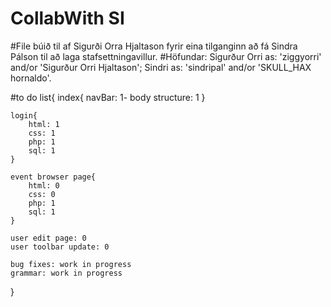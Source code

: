 # CollabWith SI
#File búið til af Sigurði Orra Hjaltason fyrir eina tilganginn að fá Sindra Pálson til að laga stafsettningavillur.
#Höfundar: Sigurður Orri as: 'ziggyorri' and/or 'Sigurður Orri Hjaltason'; Sindri as: 'sindripal' and/or 'SKULL_HAX hornaldo'.

#to do list{
	index{
		navBar: 1-
		body structure: 1
	}

	login{
		html: 1
		css: 1
		php: 1
		sql: 1
	}

	event browser page{
		html: 0
		css: 0
		php: 1
		sql: 1
	}

	user edit page: 0
	user toolbar update: 0

	bug fixes: work in progress
	grammar: work in progress
}